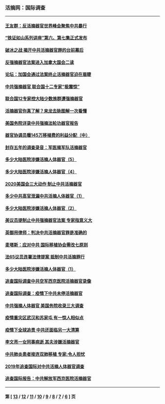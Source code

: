 ### 活摘网：国际调查
---
#### [王友群：反活摘器官世界峰会聚焦中共暴行](../../pages/nf5947/n13250738.md?03100430) 
#### [“铁证如山系列讲座”第六、第七集正式发布](../../pages/nf5947/n13106287.md?03100430) 
#### [破冰之战 揭开中共活摘器官罪的台前幕后](../../pages/nf5947/n13082457.md?03100430) 
#### [反强摘器官法案进入加拿大国会二读](../../pages/nf5947/n13033450.md?03100430) 
#### [论坛：加国会通过法案终止活摘器官迫在眉睫](../../pages/nf5947/n13029839.md?03100430) 
#### [中共强摘器官 联合国十二专家“极震惊”](../../pages/nf5947/n13024313.md?03100430) 
#### [联合国12专家控大陆少数族群遭强摘器官](../../pages/nf5947/n13023877.md?03100430) 
#### [活摘器官你真了解？来龙去脉图解一次看懂](../../pages/nf5947/n13013820.md?03100430) 
#### [美国务院详录中共强摘法轮功器官报告](../../pages/nf5947/n12944519.md?03100430) 
#### [器官协调员曝145万移植费的利益分配（中）](../../pages/nf5947/n12894547.md?03100430) 
#### [封存五年的调查录音：军医揭军队活摘器官](../../pages/nf5947/n12798692.md?03100430) 
#### [多少大陆医院涉嫌活摘人体器官（5）](../../pages/nf5947/n12768383.md?03100430) 
#### [多少大陆医院涉嫌活摘人体器官（4）](../../pages/nf5947/n12664434.md?03100430) 
#### [2020美国会三大动作 制止中共活摘器官](../../pages/nf5947/n12682004.md?03100430) 
#### [多少中共高官泄漏中共活摘人体器官（1）](../../pages/nf5947/n12671234.md?03100430) 
#### [多少大陆医院涉嫌活摘人体器官（2）](../../pages/nf5947/n12655589.md?03100430) 
#### [美议员提制止中共强摘器官法案 专家指意义大](../../pages/nf5947/n12630561.md?03100430) 
#### [英御用律师：判决中共活摘器官罪是准确的](../../pages/nf5947/n12580740.md?03100430) 
#### [麦塔斯：应对中共 国际移植协会需改七原则](../../pages/nf5947/n12514711.md?03100430) 
#### [法65议员连署法律提案 抵制中共活摘罪行](../../pages/nf5947/n12437047.md?03100430) 
#### [多少大陆医院涉嫌活摘人体器官（1）](../../pages/nf5947/n12414284.md?03100430) 
#### [追查国际调查中共空军西京医院活摘器官录像](../../pages/nf5947/n12348837.md?03100430) 
#### [追查国际调查：疫情下中共未停活摘器官](../../pages/nf5947/n12273415.md?03100430) 
#### [中共强摘人体器官 美国务院收录三大调查](../../pages/nf5947/n12181488.md?03100430) 
#### [疫情重灾区武汉和苏家屯 有一惊人相似点](../../pages/nf5947/n12150824.md?03100430) 
#### [疫情下全球追责 中共还面临另一大清算](../../pages/nf5947/n12070397.md?03100430) 
#### [李文亮一女同事病逝 其夫涉嫌活摘器官](../../pages/nf5947/n11957882.md?03100430) 
#### [中共肺炎患者接连双肺移植 专家:令人担忧](../../pages/nf5947/n11945516.md?03100430) 
#### [2019年追查国际对中共活摘人体器官调查](../../pages/nf5947/n11917733.md?03100430) 
#### [追查国际报告：中共解放军西京医院活摘器官](../../pages/nf5947/n11838359.md?03100430) 

---
#### 第 [ [13](./13.md?03100430) / [12](./12.md?03100430) / [11](./11.md?03100430) / [10](./10.md?03100430) / [9](./9.md?03100430) / [8](./8.md?03100430) / [7](./7.md?03100430) / [6](./6.md?03100430) ] 页
